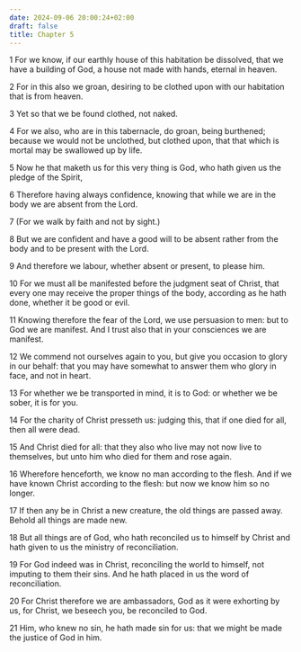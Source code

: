 ```yaml
---
date: 2024-09-06 20:00:24+02:00
draft: false
title: Chapter 5
---
```




1 For we know, if our earthly house of this habitation be dissolved, that we have a building of God, a house not made with hands, eternal in heaven.

2 For in this also we groan, desiring to be clothed upon with our habitation that is from heaven.

3 Yet so that we be found clothed, not naked.

4 For we also, who are in this tabernacle, do groan, being burthened; because we would not be unclothed, but clothed upon, that that which is mortal may be swallowed up by life.

5 Now he that maketh us for this very thing is God, who hath given us the pledge of the Spirit,

6 Therefore having always confidence, knowing that while we are in the body we are absent from the Lord.

7 (For we walk by faith and not by sight.)

8 But we are confident and have a good will to be absent rather from the body and to be present with the Lord.

9 And therefore we labour, whether absent or present, to please him.

10 For we must all be manifested before the judgment seat of Christ, that every one may receive the proper things of the body, according as he hath done, whether it be good or evil.

11 Knowing therefore the fear of the Lord, we use persuasion to men: but to God we are manifest. And I trust also that in your consciences we are manifest.

12 We commend not ourselves again to you, but give you occasion to glory in our behalf: that you may have somewhat to answer them who glory in face, and not in heart.

13 For whether we be transported in mind, it is to God: or whether we be sober, it is for you.

14 For the charity of Christ presseth us: judging this, that if one died for all, then all were dead.

15 And Christ died for all: that they also who live may not now live to themselves, but unto him who died for them and rose again.

16 Wherefore henceforth, we know no man according to the flesh. And if we have known Christ according to the flesh: but now we know him so no longer.

17 If then any be in Christ a new creature, the old things are passed away. Behold all things are made new.

18 But all things are of God, who hath reconciled us to himself by Christ and hath given to us the ministry of reconciliation.

19 For God indeed was in Christ, reconciling the world to himself, not imputing to them their sins. And he hath placed in us the word of reconciliation.

20 For Christ therefore we are ambassadors, God as it were exhorting by us, for Christ, we beseech you, be reconciled to God.

21 Him, who knew no sin, he hath made sin for us: that we might be made the justice of God in him.

